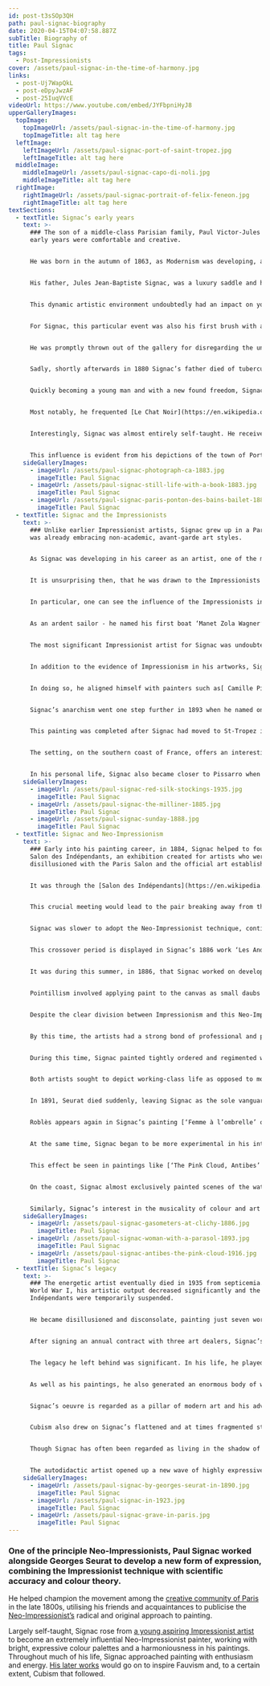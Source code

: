 ```yaml
---
id: post-t3sSOp3QH
path: paul-signac-biography
date: 2020-04-15T04:07:58.887Z
subTitle: Biography of
title: Paul Signac
tags:
  - Post-Impressionists
cover: /assets/paul-signac-in-the-time-of-harmony.jpg
links:
  - post-Uj7WapQkL
  - post-eDpyJwzAF
  - post-25IuqVVcE
videoUrl: https://www.youtube.com/embed/JYFbpniHyJ8
upperGalleryImages:
  topImage:
    topImageUrl: /assets/paul-signac-in-the-time-of-harmony.jpg
    topImageTitle: alt tag here
  leftImage:
    leftImageUrl: /assets/paul-signac-port-of-saint-tropez.jpg
    leftImageTitle: alt tag here
  middleImage:
    middleImageUrl: /assets/paul-signac-capo-di-noli.jpg
    middleImageTitle: alt tag here
  rightImage:
    rightImageUrl: /assets/paul-signac-portrait-of-felix-feneon.jpg
    rightImageTitle: alt tag here
textSections:
  - textTitle: Signac’s early years
    text: >-
      ### The son of a middle-class Parisian family, Paul Victor-Jules Signac’s
      early years were comfortable and creative.


      He was born in the autumn of 1863, as Modernism was developing, and his family moved to the Montmarte area of Paris when he was still very young. At this time, this region was a hub for art in the city and thus, Signac was exposed to avant-garde culture from an early age.


      His father, Jules Jean-Baptiste Signac, was a luxury saddle and harness maker, as his father had been before, and he owned a shop on the Rue Frochot. Along with his mother, Héloïse Anaïs-Eugénie Deudon, and grandfather, the family lived above the shop.


      This dynamic artistic environment undoubtedly had an impact on young Signac, helped by his liberal parents. They encouraged their son to attend numerous exhibitions and immerse himself in the artistic community where they lived, including the work of the [Impressionists](/impressionist-painters). This included attending the [Fifth Impressionist Exhibition](http://www.visual-arts-cork.com/history-of-art/impressionist-exhibitions-paris.htm) at the age of 16.


      For Signac, this particular event was also his first brush with an Impressionist artist and the experience was not entirely positive. As he was admiring the works in the show, [Paul Gauguin](/paul-gauguin-biography) approached him and scolded him sharply for sketching a work by[ Edgar Degas](/edgar-degas-biography), which Gauguin interpreted as ‘copying’.


      He was promptly thrown out of the gallery for disregarding the unwritten rules of the exhibition! Despite Gauguin’s ill-humoured introduction to the artists of the Impressionist movement, Signac went away with a feeling of fascination with this new style of painting.


      Sadly, shortly afterwards in 1880 Signac’s father died of tuberculosis. The family were close and Signac and his mother, Héloise, found the death very difficult. Héloise made the decision to leave the shop and apartment and move. along with Signac’s grandfather, to the new suburb of Asnières. After having sold the family business, they were able to buy a nice house and live well. However, Signac did not like his new home and began dividing his time between Montmarte and Asnières, renting a room of his own.


      Quickly becoming a young man and with a new found freedom, Signac began spending more time exploring the nightlife of Paris. Here he began socialising with artists, writers and musicians. His location at the centre of a thriving creative neighbourhood at a young age made him hungry for debate, politics and intellectual discussion.


      Most notably, he frequented [Le Chat Noir](https://en.wikipedia.org/wiki/Le_Chat_Noir), a favourite cabaret among the artistic community of Paris. The characters he met in these bars, cafes and clubs would go on to be strong supporters of his work in the future. It was also around this time the Signac produced his first paintings, in the winter of 1881 and 1882.


      Interestingly, Signac was almost entirely self-taught. He received a few painting lessons for free from Émile Bin, a portraitist and history painter, but otherwise he learnt how to paint by studying the paintings of some of the leading Impressionist artists.


      This influence is evident from his depictions of the town of Port-en-Bessin from 1883, which clearly echoes [Claude Monet’s](/claude-monet-biography) distinctive style. During a summer spent in the coastal town, Signac painted a number of studies that demonstrate his keenness to master the Impressionist technique. The works are painted with forceful, long brushstrokes and bright colours, which give his studies a feeling of energy and vitality.
    sideGalleryImages:
      - imageUrl: /assets/paul-signac-photograph-ca-1883.jpg
        imageTitle: Paul Signac
      - imageUrl: /assets/paul-signac-still-life-with-a-book-1883.jpg
        imageTitle: Paul Signac
      - imageUrl: /assets/paul-signac-paris-ponton-des-bains-bailet-1885.jpg
        imageTitle: Paul Signac
  - textTitle: Signac and the Impressionists
    text: >-
      ### Unlike earlier Impressionist artists, Signac grew up in a Paris that
      was already embracing non-academic, avant-garde art styles.


      As Signac was developing in his career as an artist, one of the most talked about movements in French art was Impressionism. Artists like [Monet](/claude-monet-biography) and [Édouard Manet](/edouard-manet-biography) were by then becoming more popular and widely known, but their work was also still cutting edge.


      It is unsurprising then, that he was drawn to the Impressionists as a young student and their innovative techniques had a significant effect on Signac’s own style.


      In particular, one can see the influence of the Impressionists in Signac’s coloristic approach to painting, as well as his mastery of portraying movement. He embraced the en plein air method of painting popularised by the Impressionists, focussing in particular on landscape paintings and especially coastal scenes.


      As an ardent sailor - he named his first boat ‘Manet Zola Wagner’ and his second ‘Olympia’ after a painting by Manet - the sea is interwoven into his art. This ensures that much of his work has a sense of fluidity and energy, befitting of his watery subjects.


      The most significant Impressionist artist for Signac was undoubtedly Monet, though [Gustave Caillebotte](/gustave-caillebotte-biography) was also an important source of inspiration. Indeed, Signac credited Monet’s 1880 exhibition at the offices of the journal ‘La Vie moderne’ as being one of the principle motivations for him beginning a career in art. This was a pivotal moment for young Signac as he admired Monet’s methods of capturing the effects of natural light, with no subject too ordinary to grace his works.


      In addition to the evidence of Impressionism in his artworks, Signac also shared his political views with certain prominent Impressionists. He publicly endorsed anarchism in 1888 and he contributed to the pro-anarchist and communist newspaper ‘Les Temps Nouveaux’ or ‘The New Times’.


      In doing so, he aligned himself with painters such as[ Camille Pissarro](/camille-pissarro-biography), who was also a strong supporter of anarchism. During the Dreyfus affair, Signac signed a collective statement publicly supporting Zola, who was incidentally one of his literary idols.


      Signac’s anarchism went one step further in 1893 when he named one of his paintings ‘In the Time of Anarchy’. It was a strong statement. He later changed the title to ‘In the Time of Harmony’, however, when the government began to persecute known anarchists.


      This painting was completed after Signac had moved to St-Tropez in 1892. It is enormous in scale and can be seen to represent Signac’s commitment to politically critical, avant-garde art centred on anarchist ideals.


      The setting, on the southern coast of France, offers an interesting contrast to the earlier associations of this landscape with classical art. Through this painting, Signac reclaims the setting for his own, establishing a new cultural geography that is based on a left-wing vision of the Mediterranean coast. ‘In the Time of Harmony’ was one of a series of politicised pastoral paintings produced by Signac in the 1890s.


      In his personal life, Signac also became closer to Pissarro when he married his cousin, Berthe Roblès, in 1892. The pair met in Le Chat Noir and she is painted into one of Signac’s earliest paintings, ‘The Red Stocking’ from 1883. She was a milliner by trade and she also features in one of his most famous works - ‘The Milliners’ from 1885-86. There is evidence that the two became lovers shortly after meeting and began living together.
    sideGalleryImages:
      - imageUrl: /assets/paul-signac-red-silk-stockings-1935.jpg
        imageTitle: Paul Signac
      - imageUrl: /assets/paul-signac-the-milliner-1885.jpg
        imageTitle: Paul Signac
      - imageUrl: /assets/paul-signac-sunday-1888.jpg
        imageTitle: Paul Signac
  - textTitle: Signac and Neo-Impressionism
    text: >-
      ### Early into his painting career, in 1884, Signac helped to found the
      Salon des Indépendants, an exhibition created for artists who were
      disillusioned with the Paris Salon and the official art establishment.


      It was through the [Salon des Indépendants](https://en.wikipedia.org/wiki/Soci%C3%A9t%C3%A9_des_Artistes_Ind%C3%A9pendants) that Signac first met Seurat and the two emerging artists quickly became friends.


      This crucial meeting would lead to the pair breaking away from the Impressionist movement to develop their own style. [Seurat](/georges-seurat-biography) was the first to do so with his work ‘Bathers at Asnieres’ from 1884, which granted him immediate fame.


      Signac was slower to adopt the Neo-Impressionist technique, continuing to develop his style under the encouragement of Pissarro and Armand Guillaumin, another Impressionist artist. However, during frequent meetings between Seurat and Signac, in which they discussed colour theory and the work of [Michel-Eugène Chevreul](https://en.wikipedia.org/wiki/Michel_Eug%C3%A8ne_Chevreul), both artists began to refine and develop their unique style.


      This crossover period is displayed in Signac’s 1886 work ‘Les Andelys, the Riverbank’. This painting has the air of a [Pissarro](/camille-pissarro-biography), featuring the short, rapid brushstrokes characteristic of the Impressionist style. The attention to natural light and the bright, gentle palette is also typical of Impressionism.


      It was during this summer, in 1886, that Signac worked on developing his Neo-Impressionist approach. Whilst living in Les Andelys, he painted ten landscapes in close collaboration with Seurat. The technique the two friends developed was Divisionism, better known as [Pointillism](https://en.wikipedia.org/wiki/Pointillism).


      Pointillism involved applying paint to the canvas as small daubs or spots of colour in a precise manner, using the theory of optical mixing to creat a cohesive whole that appears as solid, intense colour when viewed by the human eye.


      Despite the clear division between Impressionism and this Neo-Impressionist technique, both Signac and Seurat exhibited at the Eighth Impressionist exhibition and the Salon des Indépendants, alongside Impressionist artworks. Their works were largely met with positive criticism, aside from protests by Edgar Degas and Eugene Manet, Édouard's brother.


      By this time, the artists had a strong bond of professional and personal friendship. They complemented one another - Seurat as the introverted visionary and Signac as the outgoing, enthusiastic publicist for their new school. Seurat helped Signac refine his style whilst Signac introduced Seurat to his extensive social network, which included some of the leading artists and writers of the avant-garde.


      During this time, Signac painted tightly ordered and regimented works, typical of the new Pointillist style. This includes paintings like [Gasometers at Clichy, from [1886](https://www.wikiart.org/en/paul-signac/gasometers-at-clichy-1886), based closely on Seurat’s technique. Signac’s particular focus on industrial subjects has been linked to his anarchist politics and he manages to render rather ugly architecture with a positivity and luminosity, imbibing his settigns with a certain romanticism.


      Both artists sought to depict working-class life as opposed to more popular, bourgeois themes often depicted by Impressionist artists. As he became more confident in the technique, Seurat also began to infuse his artworks with even more intense, energised colour, echoing the animated palette of his earliest paintings.


      In 1891, Seurat died suddenly, leaving Signac as the sole vanguard for the Neo-Impressionist movement. This was a crucial moment in Signac’s career and equally, in the development of Neo-Impressionism. Despite Seurat’s passing, he steadfastly continued to champion the movement he first started, including penning a manifesto in 1899 titled ‘From Delacroix to Neo-Impressionism’, which was his first major written work.


      Roblès appears again in Signac’s painting [‘Femme à l’ombrelle’ or ‘Woman with a Parasol’ from 1893](https://www.wikiart.org/en/paul-signac/woman-with-a-parasol-1893). This is one of the few portraits Signac painted in the Neo-Impressionist style. In this work, he adopts the theories of simultaneous contrast and optical mixing that were central to the Pointillist technique. The composition is deliberately two-dimensional, producing a decorative look that is heightened by the extravagant fashion and stately pose of the figure.


      At the same time, Signac began to be more experimental in his interpretation of the Neo-Impressionist technique, introducing a wider array of colours into his works. His brushstrokes gradually became looser and less retrained and his works overall developed a more expressive style.


      This effect be seen in paintings like [‘The Pink Cloud, Antibes’ from 1916](https://www.wikiart.org/en/paul-signac/antibes-the-pink-cloud-1916), which is a vibrant and exuberant work, demonstrating his freer approach to painting. By this time, Signac had separated from his wife and was living with his lover, Jeanne Selmersheim-Desgrange, and their young daughter Ginette in Antibes.


      On the coast, Signac almost exclusively painted scenes of the water, including the harbour, riverbanks and cliffs. The bright pigments that he continued to daub on the canvas, just in a livelier manner than before, combine to create the impression of constant movement. The effect is more romantic than his works from the 1880s and 1890s and demonstrates the culmination of Signac’s own, original style.


      Similarly, Signac’s interest in the musicality of colour and art shines through in these later works. He began giving his paintings musical subtitles, such as [‘Evening Calm, Concarneau, Opus 220 (Allegro Maestoso)’ from 1891](https://www.metmuseum.org/art/collection/search/459119). This work, depicting fishing boats near the French town of Concarneau, is part of a series focussing on harmony. Signac is quoted as saying that color has “in some ways elements of mathematics and music”.
    sideGalleryImages:
      - imageUrl: /assets/paul-signac-gasometers-at-clichy-1886.jpg
        imageTitle: Paul Signac
      - imageUrl: /assets/paul-signac-woman-with-a-parasol-1893.jpg
        imageTitle: Paul Signac
      - imageUrl: /assets/paul-signac-antibes-the-pink-cloud-1916.jpg
        imageTitle: Paul Signac
  - textTitle: Signac’s legacy
    text: >-
      ### The energetic artist eventually died in 1935 from septicemia. During
      World War I, his artistic output decreased significantly and the Salon des
      Indépendants were temporarily suspended.


      He became disillusioned and disconsolate, painting just seven works in three years. It was only in 1919 that he began to paint more frequently once more. This was not out of any particular artistic drive, however, but financial need. He was forced to paint in order to be able to support himself and his family.


      After signing an annual contract with three art dealers, Signac’s output went up to 21 paintings per year. Despite fulfilling his obligation and succeeding in keeping his family afloat, for much of his later life Signac was more preoccupied with politics than with painting. At the same time, his health began to fail.


      The legacy he left behind was significant. In his life, he played an important part in the establishment of the [Salon des Indépendants](https://en.wikipedia.org/wiki/Soci%C3%A9t%C3%A9_des_Artistes_Ind%C3%A9pendants), which gave artists an alternative exhibition space to forge new styles that was separate from the tight restrictions of the Salon.


      As well as his paintings, he also generated an enormous body of writing, both fiction and non-fiction. Furthermore, Signac was an ardent supporter of anarchism, whilst being an outspoken anti-fascist.


      Signac’s oeuvre is regarded as a pillar of modern art and his advocacy of the theories of colour formed an important base for 20th century greats like [Henri Matisse](/henri-matisse-biography) and the Fauvists. Matisse spent time at Signac’s home in St Tropez and the influence of the Pointillist technique on his work from this period is evident.


      Cubism also drew on Signac’s flattened and at times fragmented style, albeit less strongly than Fauvism. Earlier in his career, after an initial introduction in 1886, Signac also helped [Van Gogh](/van-gogh-biography) to learn how to paint in the Neo-Impressionist style, heavily influencing his unique form of Post-Impressionism that is still considered revolutionary today.


      Though Signac has often been regarded as living in the shadow of his colleague Georges Seurat, his exuberant character enabled his influence to spread through the French avant-garde.


      The autodidactic artist opened up a new wave of highly expressive, colour-centred art utilising bright and harmonious colours. In doing so, he was able to create a visual vocabulary that was more about enjoyment than rigorous academic practice and this was a crucial beginning for the avant-garde art to come.
    sideGalleryImages:
      - imageUrl: /assets/paul-signac-by-georges-seurat-in-1890.jpg
        imageTitle: Paul Signac
      - imageUrl: /assets/paul-signac-in-1923.jpg
        imageTitle: Paul Signac
      - imageUrl: /assets/paul-signac-grave-in-paris.jpg
        imageTitle: Paul Signac
---
```


### One of the principle Neo-Impressionists, Paul Signac worked alongside Georges Seurat to develop a new form of expression, combining the Impressionist technique with scientific accuracy and colour theory.

He helped champion the movement among the [creative community of Paris](/paul-signac-biography#2) in the late 1800s, utilising his friends and acquaintances to publicise the [Neo-Impressionist’s](/paul-signac-biography#3) radical and original approach to painting.

Largely self-taught, Signac rose from [a young aspiring Impressionist artist](/paul-signac-biography#1) to become an extremely influential Neo-Impressionist painter, working with bright, expressive colour palettes and a harmoniousness in his paintings. Throughout much of his life, Signac approached painting with enthusiasm and energy. [His later works](/paul-signac-biography#4) would go on to inspire Fauvism and, to a certain extent, Cubism that followed.
